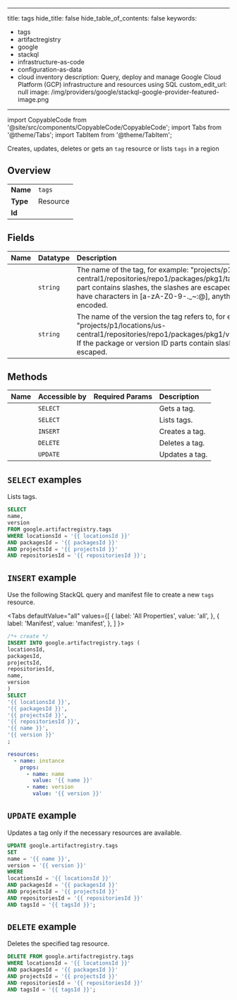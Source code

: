 
---
title: tags
hide_title: false
hide_table_of_contents: false
keywords:
  - tags
  - artifactregistry
  - google
  - stackql
  - infrastructure-as-code
  - configuration-as-data
  - cloud inventory
description: Query, deploy and manage Google Cloud Platform (GCP) infrastructure and resources using SQL
custom_edit_url: null
image: /img/providers/google/stackql-google-provider-featured-image.png
---

import CopyableCode from '@site/src/components/CopyableCode/CopyableCode';
import Tabs from '@theme/Tabs';
import TabItem from '@theme/TabItem';

Creates, updates, deletes or gets an <code>tag</code> resource or lists <code>tags</code> in a region

## Overview
<table><tbody>
<tr><td><b>Name</b></td><td><code>tags</code></td></tr>
<tr><td><b>Type</b></td><td>Resource</td></tr>
<tr><td><b>Id</b></td><td><CopyableCode code="google.artifactregistry.tags" /></td></tr>
</tbody></table>

## Fields
| Name | Datatype | Description |
|:-----|:---------|:------------|
| <CopyableCode code="name" /> | `string` | The name of the tag, for example: "projects/p1/locations/us-central1/repositories/repo1/packages/pkg1/tags/tag1". If the package part contains slashes, the slashes are escaped. The tag part can only have characters in [a-zA-Z0-9\-._~:@], anything else must be URL encoded. |
| <CopyableCode code="version" /> | `string` | The name of the version the tag refers to, for example: "projects/p1/locations/us-central1/repositories/repo1/packages/pkg1/versions/sha256:5243811" If the package or version ID parts contain slashes, the slashes are escaped. |

## Methods
| Name | Accessible by | Required Params | Description |
|:-----|:--------------|:----------------|:------------|
| <CopyableCode code="get" /> | `SELECT` | <CopyableCode code="locationsId, packagesId, projectsId, repositoriesId, tagsId" /> | Gets a tag. |
| <CopyableCode code="list" /> | `SELECT` | <CopyableCode code="locationsId, packagesId, projectsId, repositoriesId" /> | Lists tags. |
| <CopyableCode code="create" /> | `INSERT` | <CopyableCode code="locationsId, packagesId, projectsId, repositoriesId" /> | Creates a tag. |
| <CopyableCode code="delete" /> | `DELETE` | <CopyableCode code="locationsId, packagesId, projectsId, repositoriesId, tagsId" /> | Deletes a tag. |
| <CopyableCode code="patch" /> | `UPDATE` | <CopyableCode code="locationsId, packagesId, projectsId, repositoriesId, tagsId" /> | Updates a tag. |

## `SELECT` examples

Lists tags.

```sql
SELECT
name,
version
FROM google.artifactregistry.tags
WHERE locationsId = '{{ locationsId }}'
AND packagesId = '{{ packagesId }}'
AND projectsId = '{{ projectsId }}'
AND repositoriesId = '{{ repositoriesId }}'; 
```

## `INSERT` example

Use the following StackQL query and manifest file to create a new <code>tags</code> resource.

<Tabs
    defaultValue="all"
    values={[
        { label: 'All Properties', value: 'all', },
        { label: 'Manifest', value: 'manifest', },
    ]
}>
<TabItem value="all">

```sql
/*+ create */
INSERT INTO google.artifactregistry.tags (
locationsId,
packagesId,
projectsId,
repositoriesId,
name,
version
)
SELECT 
'{{ locationsId }}',
'{{ packagesId }}',
'{{ projectsId }}',
'{{ repositoriesId }}',
'{{ name }}',
'{{ version }}'
;
```
</TabItem>
<TabItem value="manifest">

```yaml
resources:
  - name: instance
    props:
      - name: name
        value: '{{ name }}'
      - name: version
        value: '{{ version }}'

```
</TabItem>
</Tabs>

## `UPDATE` example

Updates a tag only if the necessary resources are available.

```sql
UPDATE google.artifactregistry.tags
SET 
name = '{{ name }}',
version = '{{ version }}'
WHERE 
locationsId = '{{ locationsId }}'
AND packagesId = '{{ packagesId }}'
AND projectsId = '{{ projectsId }}'
AND repositoriesId = '{{ repositoriesId }}'
AND tagsId = '{{ tagsId }}';
```

## `DELETE` example

Deletes the specified tag resource.

```sql
DELETE FROM google.artifactregistry.tags
WHERE locationsId = '{{ locationsId }}'
AND packagesId = '{{ packagesId }}'
AND projectsId = '{{ projectsId }}'
AND repositoriesId = '{{ repositoriesId }}'
AND tagsId = '{{ tagsId }}';
```
